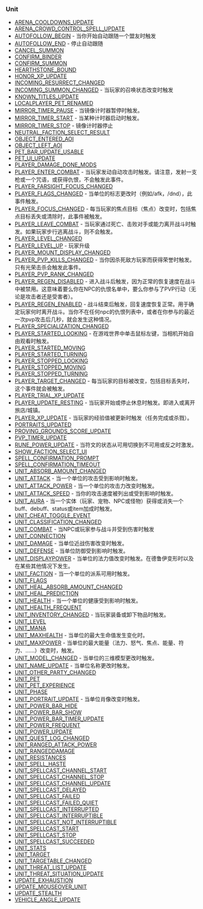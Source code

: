 ### Unit

* [ARENA\_COOLDOWNS\_UPDATE](https://wow.gamepedia.com/ARENA_COOLDOWNS_UPDATE)
* [ARENA\_CROWD\_CONTROL\_SPELL\_UPDATE](https://wow.gamepedia.com/ARENA_CROWD_CONTROL_SPELL_UPDATE)
* [AUTOFOLLOW\_BEGIN](https://wow.gamepedia.com/AUTOFOLLOW_BEGIN) - 当你开始自动跟随一个盟友时触发
* [AUTOFOLLOW\_END](https://wow.gamepedia.com/AUTOFOLLOW_END) - 停止自动跟随
* [CANCEL\_SUMMON](https://wow.gamepedia.com/CANCEL_SUMMON)
* [CONFIRM\_BINDER](https://wow.gamepedia.com/CONFIRM_BINDER)
* [CONFIRM\_SUMMON](https://wow.gamepedia.com/CONFIRM_SUMMON)
* [HEARTHSTONE\_BOUND](https://wow.gamepedia.com/HEARTHSTONE_BOUND)
* [HONOR\_XP\_UPDATE](https://wow.gamepedia.com/HONOR_XP_UPDATE)
* [INCOMING\_RESURRECT\_CHANGED](https://wow.gamepedia.com/INCOMING_RESURRECT_CHANGED)
* [INCOMING\_SUMMON\_CHANGED](https://wow.gamepedia.com/INCOMING_SUMMON_CHANGED) - 当玩家的召唤状态改变时触发
* [KNOWN\_TITLES\_UPDATE](https://wow.gamepedia.com/KNOWN_TITLES_UPDATE)
* [LOCALPLAYER\_PET\_RENAMED](https://wow.gamepedia.com/LOCALPLAYER_PET_RENAMED)
* [MIRROR\_TIMER\_PAUSE](https://wow.gamepedia.com/MIRROR_TIMER_PAUSE) - 当镜像计时器暂停时触发。
* [MIRROR\_TIMER\_START](https://wow.gamepedia.com/MIRROR_TIMER_START) - 当某种计时器启动时触发。
* [MIRROR\_TIMER\_STOP](https://wow.gamepedia.com/MIRROR_TIMER_STOP) - 镜像计时器停止
* [NEUTRAL\_FACTION\_SELECT\_RESULT](https://wow.gamepedia.com/NEUTRAL_FACTION_SELECT_RESULT)
* [OBJECT\_ENTERED\_AOI](https://wow.gamepedia.com/OBJECT_ENTERED_AOI)
* [OBJECT\_LEFT\_AOI](https://wow.gamepedia.com/OBJECT_LEFT_AOI)
* [PET\_BAR\_UPDATE\_USABLE](https://wow.gamepedia.com/PET_BAR_UPDATE_USABLE)
* [PET\_UI\_UPDATE](https://wow.gamepedia.com/PET_UI_UPDATE)
* [PLAYER\_DAMAGE\_DONE\_MODS](https://wow.gamepedia.com/PLAYER_DAMAGE_DONE_MODS)
* [PLAYER\_ENTER\_COMBAT](https://wow.gamepedia.com/PLAYER_ENTER_COMBAT) - 当玩家发动自动攻击时触发。请注意，发射一支枪或一个咒语，或获得仇恨，不会触发此事件。
* [PLAYER\_FARSIGHT\_FOCUS\_CHANGED](https://wow.gamepedia.com/PLAYER_FARSIGHT_FOCUS_CHANGED)
* [PLAYER\_FLAGS\_CHANGED](https://wow.gamepedia.com/PLAYER_FLAGS_CHANGED) - 当单位的标志更改时（例如/afk，/dnd），此事件触发。
* [PLAYER\_FOCUS\_CHANGED](https://wow.gamepedia.com/PLAYER_FOCUS_CHANGED) - 每当玩家的焦点目标（焦点）改变时，包括焦点目标丢失或清除时，此事件被触发。
* [PLAYER\_LEAVE\_COMBAT](https://wow.gamepedia.com/PLAYER_LEAVE_COMBAT) - 当玩家通过死亡、击败对手或能力离开战斗时触发。如果玩家步行逃离战斗，则不会触发。
* [PLAYER\_LEVEL\_CHANGED](https://wow.gamepedia.com/PLAYER_LEVEL_CHANGED)
* [PLAYER\_LEVEL\_UP](https://wow.gamepedia.com/PLAYER_LEVEL_UP) - 玩家升级
* [PLAYER\_MOUNT\_DISPLAY\_CHANGED](https://wow.gamepedia.com/PLAYER_MOUNT_DISPLAY_CHANGED)
* [PLAYER\_PVP\_KILLS\_CHANGED](https://wow.gamepedia.com/PLAYER_PVP_KILLS_CHANGED) - 当你因杀死敌方玩家而获得荣誉时触发。只有光荣击杀会触发此事件。
* [PLAYER\_PVP\_RANK\_CHANGED](https://wow.gamepedia.com/PLAYER_PVP_RANK_CHANGED)
* [PLAYER\_REGEN\_DISABLED](https://wow.gamepedia.com/PLAYER_REGEN_DISABLED) - 进入战斗后触发，因为正常的恢复速度在战斗中被禁用。这意味着要么你在NPC的仇恨名单中，要么你参与了PVP行动（无论是攻击者还是受害者）。
* [PLAYER\_REGEN\_ENABLED](https://wow.gamepedia.com/PLAYER_REGEN_ENABLED) - 战斗结束后触发，回复速度恢复正常。用于确定玩家何时离开战斗。当你不在任何npc的仇恨列表中，或者在你参与的最近一次pvp攻击后几秒，就会发生这种情况。
* [PLAYER\_SPECIALIZATION\_CHANGED](https://wow.gamepedia.com/PLAYER_SPECIALIZATION_CHANGED)
* [PLAYER\_STARTED\_LOOKING](https://wow.gamepedia.com/PLAYER_STARTED_LOOKING) - 在游戏世界中单击鼠标左键，当相机开始自由观看时触发。
* [PLAYER\_STARTED\_MOVING](https://wow.gamepedia.com/PLAYER_STARTED_MOVING)
* [PLAYER\_STARTED\_TURNING](https://wow.gamepedia.com/PLAYER_STARTED_TURNING)
* [PLAYER\_STOPPED\_LOOKING](https://wow.gamepedia.com/PLAYER_STOPPED_LOOKING)
* [PLAYER\_STOPPED\_MOVING](https://wow.gamepedia.com/PLAYER_STOPPED_MOVING)
* [PLAYER\_STOPPED\_TURNING](https://wow.gamepedia.com/PLAYER_STOPPED_TURNING)
* [PLAYER\_TARGET\_CHANGED](https://wow.gamepedia.com/PLAYER_TARGET_CHANGED) - 每当玩家的目标被改变，包括目标丢失时，这个事件就会被触发。
* [PLAYER\_TRIAL\_XP\_UPDATE](https://wow.gamepedia.com/PLAYER_TRIAL_XP_UPDATE)
* [PLAYER\_UPDATE\_RESTING](https://wow.gamepedia.com/PLAYER_UPDATE_RESTING) - 当玩家开始或停止休息时触发。即进入或离开旅店/城镇。
* [PLAYER\_XP\_UPDATE](https://wow.gamepedia.com/PLAYER_XP_UPDATE) - 当玩家的经验值被更新时触发（任务完成或杀戮）。
* [PORTRAITS\_UPDATED](https://wow.gamepedia.com/PORTRAITS_UPDATED) 
* [PROVING\_GROUNDS\_SCORE\_UPDATE](https://wow.gamepedia.com/PROVING_GROUNDS_SCORE_UPDATE)
* [PVP\_TIMER\_UPDATE](https://wow.gamepedia.com/PVP_TIMER_UPDATE)
* [RUNE\_POWER\_UPDATE](https://wow.gamepedia.com/RUNE_POWER_UPDATE) - 当符文的状态从可用切换到不可用或反之时激发。
* [SHOW\_FACTION\_SELECT\_UI](https://wow.gamepedia.com/SHOW_FACTION_SELECT_UI)
* [SPELL\_CONFIRMATION\_PROMPT](https://wow.gamepedia.com/SPELL_CONFIRMATION_PROMPT)
* [SPELL\_CONFIRMATION\_TIMEOUT](https://wow.gamepedia.com/SPELL_CONFIRMATION_TIMEOUT)
* [UNIT\_ABSORB\_AMOUNT\_CHANGED](https://wow.gamepedia.com/UNIT_ABSORB_AMOUNT_CHANGED)
* [UNIT\_ATTACK](https://wow.gamepedia.com/UNIT_ATTACK) - 当一个单位的攻击受到影响时触发。
* [UNIT\_ATTACK\_POWER](https://wow.gamepedia.com/UNIT_ATTACK_POWER) - 当一个单位的攻击力改变时触发。
* [UNIT\_ATTACK\_SPEED](https://wow.gamepedia.com/UNIT_ATTACK_SPEED) - 当你的攻击速度被列出或受到影响时触发。
* [UNIT\_AURA](https://wow.gamepedia.com/UNIT_AURA) - 当一个实体（玩家、宠物、NPC或怪物）获得或消失一个buff、debuff、status或item加成时触发。
* [UNIT\_CHEAT\_TOGGLE\_EVENT](https://wow.gamepedia.com/UNIT_CHEAT_TOGGLE_EVENT) 
* [UNIT\_CLASSIFICATION\_CHANGED](https://wow.gamepedia.com/UNIT_CLASSIFICATION_CHANGED)
* [UNIT\_COMBAT](https://wow.gamepedia.com/UNIT_COMBAT) - 当NPC或玩家参与战斗并受到伤害时触发
* [UNIT\_CONNECTION](https://wow.gamepedia.com/UNIT_CONNECTION)
* [UNIT\_DAMAGE](https://wow.gamepedia.com/UNIT_DAMAGE) - 当单位近战伤害改变时触发。
* [UNIT\_DEFENSE](https://wow.gamepedia.com/UNIT_DEFENSE) - 当单位防御受到影响时触发。
* [UNIT\_DISPLAYPOWER](https://wow.gamepedia.com/UNIT_DISPLAYPOWER) - 当单位的法力值改变时触发。在德鲁伊变形时以及在某些其他情况下发生。
* [UNIT\_FACTION](https://wow.gamepedia.com/UNIT_FACTION) - 当一个单位的派系可用时触发。
* [UNIT\_FLAGS](https://wow.gamepedia.com/UNIT_FLAGS)
* [UNIT\_HEAL\_ABSORB\_AMOUNT\_CHANGED](https://wow.gamepedia.com/UNIT_HEAL_ABSORB_AMOUNT_CHANGED)
* [UNIT\_HEAL\_PREDICTION](https://wow.gamepedia.com/UNIT_HEAL_PREDICTION)
* [UNIT\_HEALTH](https://wow.gamepedia.com/UNIT_HEALTH) - 当一个单位的健康受到影响时触发。
* [UNIT\_HEALTH\_FREQUENT](https://wow.gamepedia.com/UNIT_HEALTH_FREQUENT)
* [UNIT\_INVENTORY\_CHANGED](https://wow.gamepedia.com/UNIT_INVENTORY_CHANGED) - 当玩家装备或卸下物品时触发。
* [UNIT\_LEVEL](https://wow.gamepedia.com/UNIT_LEVEL)
* [UNIT\_MANA](https://wow.gamepedia.com/UNIT_MANA)
* [UNIT\_MAXHEALTH](https://wow.gamepedia.com/UNIT_MAXHEALTH) - 当单位的最大生命值发生变化时。
* [UNIT\_MAXPOWER](https://wow.gamepedia.com/UNIT_MAXPOWER) - 当单位的最大能量（法力、怒气、焦点、能量、符力、……）改变时，触发。
* [UNIT\_MODEL\_CHANGED](https://wow.gamepedia.com/UNIT_MODEL_CHANGED) - 当单位的三维模型更改时触发。
* [UNIT\_NAME\_UPDATE](https://wow.gamepedia.com/UNIT_NAME_UPDATE) - 当单位名称更改时触发。
* [UNIT\_OTHER\_PARTY\_CHANGED](https://wow.gamepedia.com/UNIT_OTHER_PARTY_CHANGED)
* [UNIT\_PET](https://wow.gamepedia.com/UNIT_PET)
* [UNIT\_PET\_EXPERIENCE](https://wow.gamepedia.com/UNIT_PET_EXPERIENCE)
* [UNIT\_PHASE](https://wow.gamepedia.com/UNIT_PHASE)
* [UNIT\_PORTRAIT\_UPDATE](https://wow.gamepedia.com/UNIT_PORTRAIT_UPDATE) - 当单位肖像改变时触发。
* [UNIT\_POWER\_BAR\_HIDE](https://wow.gamepedia.com/UNIT_POWER_BAR_HIDE)
* [UNIT\_POWER\_BAR\_SHOW](https://wow.gamepedia.com/UNIT_POWER_BAR_SHOW)
* [UNIT\_POWER\_BAR\_TIMER\_UPDATE](https://wow.gamepedia.com/UNIT_POWER_BAR_TIMER_UPDATE)
* [UNIT\_POWER\_FREQUENT](https://wow.gamepedia.com/UNIT_POWER_FREQUENT)
* [UNIT\_POWER\_UPDATE](https://wow.gamepedia.com/UNIT_POWER_UPDATE)
* [UNIT\_QUEST\_LOG\_CHANGED](https://wow.gamepedia.com/UNIT_QUEST_LOG_CHANGED)
* [UNIT\_RANGED\_ATTACK\_POWER](https://wow.gamepedia.com/UNIT_RANGED_ATTACK_POWER)
* [UNIT\_RANGEDDAMAGE](https://wow.gamepedia.com/UNIT_RANGEDDAMAGE)
* [UNIT\_RESISTANCES](https://wow.gamepedia.com/UNIT_RESISTANCES)
* [UNIT\_SPELL\_HASTE](https://wow.gamepedia.com/UNIT_SPELL_HASTE)
* [UNIT\_SPELLCAST\_CHANNEL\_START](https://wow.gamepedia.com/UNIT_SPELLCAST_CHANNEL_START)
* [UNIT\_SPELLCAST\_CHANNEL\_STOP](https://wow.gamepedia.com/UNIT_SPELLCAST_CHANNEL_STOP)
* [UNIT\_SPELLCAST\_CHANNEL\_UPDATE](https://wow.gamepedia.com/UNIT_SPELLCAST_CHANNEL_UPDATE)
* [UNIT\_SPELLCAST\_DELAYED](https://wow.gamepedia.com/UNIT_SPELLCAST_DELAYED)
* [UNIT\_SPELLCAST\_FAILED](https://wow.gamepedia.com/UNIT_SPELLCAST_FAILED)
* [UNIT\_SPELLCAST\_FAILED\_QUIET](https://wow.gamepedia.com/UNIT_SPELLCAST_FAILED_QUIET)
* [UNIT\_SPELLCAST\_INTERRUPTED](https://wow.gamepedia.com/UNIT_SPELLCAST_INTERRUPTED)
* [UNIT\_SPELLCAST\_INTERRUPTIBLE](https://wow.gamepedia.com/UNIT_SPELLCAST_INTERRUPTIBLE)
* [UNIT\_SPELLCAST\_NOT\_INTERRUPTIBLE](https://wow.gamepedia.com/UNIT_SPELLCAST_NOT_INTERRUPTIBLE)
* [UNIT\_SPELLCAST\_START](https://wow.gamepedia.com/UNIT_SPELLCAST_START)
* [UNIT\_SPELLCAST\_STOP](https://wow.gamepedia.com/UNIT_SPELLCAST_STOP)
* [UNIT\_SPELLCAST\_SUCCEEDED](https://wow.gamepedia.com/UNIT_SPELLCAST_SUCCEEDED)
* [UNIT\_STATS](https://wow.gamepedia.com/UNIT_STATS)
* [UNIT\_TARGET](https://wow.gamepedia.com/UNIT_TARGET)
* [UNIT\_TARGETABLE\_CHANGED](https://wow.gamepedia.com/UNIT_TARGETABLE_CHANGED)
* [UNIT\_THREAT\_LIST\_UPDATE](https://wow.gamepedia.com/UNIT_THREAT_LIST_UPDATE)
* [UNIT\_THREAT\_SITUATION\_UPDATE](https://wow.gamepedia.com/UNIT_THREAT_SITUATION_UPDATE)
* [UPDATE\_EXHAUSTION](https://wow.gamepedia.com/UPDATE_EXHAUSTION)
* [UPDATE\_MOUSEOVER\_UNIT](https://wow.gamepedia.com/UPDATE_MOUSEOVER_UNIT)
* [UPDATE\_STEALTH](https://wow.gamepedia.com/UPDATE_STEALTH)
* [VEHICLE\_ANGLE\_UPDATE](https://wow.gamepedia.com/VEHICLE_ANGLE_UPDATE)



